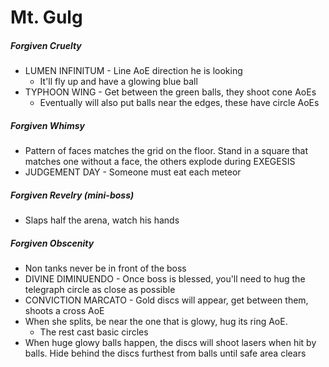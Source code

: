 # Mt. Gulg

##### Forgiven Cruelty

- LUMEN INFINITUM - Line AoE direction he is looking
  - It'll fly up and have a glowing blue ball
- TYPHOON WING - Get between the green balls, they shoot cone AoEs
  - Eventually will also put balls near the edges, these have circle AoEs

##### Forgiven Whimsy

- Pattern of faces matches the grid on the floor. Stand in a square that matches one without a face, the others explode during EXEGESIS
- JUDGEMENT DAY - Someone must eat each meteor

##### Forgiven Revelry (mini-boss)

- Slaps half the arena, watch his hands

##### Forgiven Obscenity

- Non tanks never be in front of the boss
- DIVINE DIMINUENDO - Once boss is blessed, you'll need to hug the telegraph circle as close as possible
- CONVICTION MARCATO - Gold discs will appear, get between them, shoots a cross AoE
- When she splits, be near the one that is glowy, hug its ring AoE.
  - The rest cast basic circles
- When huge glowy balls happen, the discs will shoot lasers when hit by balls. Hide behind the discs furthest from balls until safe area clears
